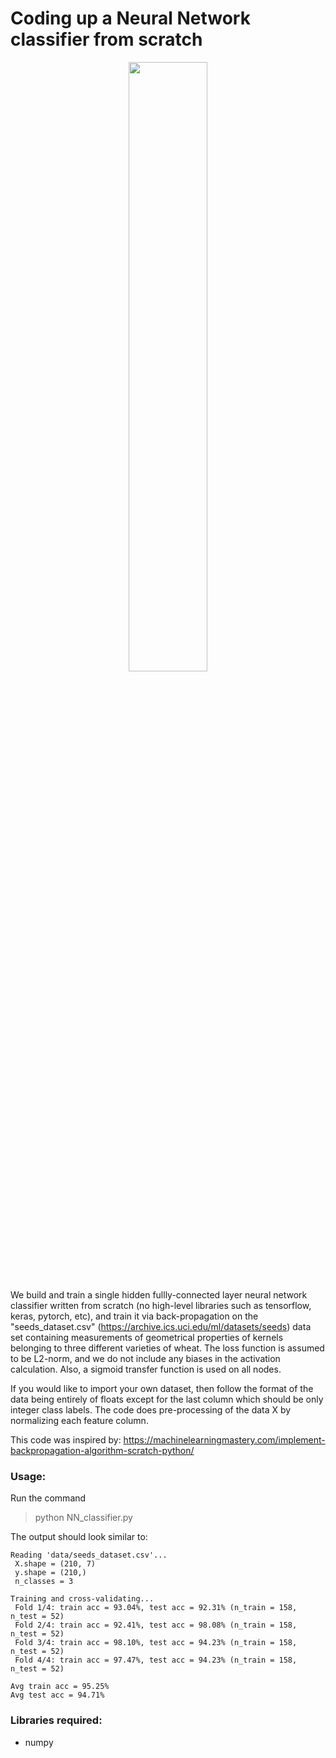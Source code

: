 # Coding up a Neural Network classifier from scratch

<p align="center">
<img src="https://github.com/ankonzoid/NN-from-scratch/blob/master/images/NN.png" width="50%">
</p>
 
We build and train a single hidden fullly-connected layer neural network classifier written from scratch (no high-level libraries such as tensorflow, keras, pytorch, etc), and train it via back-propagation on the "seeds_dataset.csv" (https://archive.ics.uci.edu/ml/datasets/seeds) data set containing measurements of geometrical properties of kernels belonging to three different varieties of wheat. The loss function is assumed to be L2-norm, and we do not include any biases in the activation calculation. Also, a sigmoid transfer function is used on all nodes.

 If you would like to import your own dataset, then follow the format of the data being entirely of floats except for the last column which should be only integer class labels. The code does pre-processing of the data X by normalizing each feature column.

 This code was inspired by:
 https://machinelearningmastery.com/implement-backpropagation-algorithm-scratch-python/

### Usage:

Run the command

> python NN_classifier.py

The output should look similar to:

```
Reading 'data/seeds_dataset.csv'...
 X.shape = (210, 7)
 y.shape = (210,)
 n_classes = 3

Training and cross-validating...
 Fold 1/4: train acc = 93.04%, test acc = 92.31% (n_train = 158, n_test = 52)
 Fold 2/4: train acc = 92.41%, test acc = 98.08% (n_train = 158, n_test = 52)
 Fold 3/4: train acc = 98.10%, test acc = 94.23% (n_train = 158, n_test = 52)
 Fold 4/4: train acc = 97.47%, test acc = 94.23% (n_train = 158, n_test = 52)

Avg train acc = 95.25%
Avg test acc = 94.71%
```

### Libraries required:

* numpy
